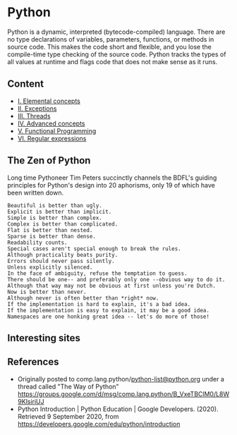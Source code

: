 # Python

Python is a dynamic, interpreted (bytecode-compiled) language. There are no type declarations of variables, parameters, functions, or methods in source code. This makes the code short and flexible, and you lose the compile-time type checking of the source code. Python tracks the types of all values at runtime and flags code that does not make sense as it runs. 

## Content
* [I. Elemental concepts](content/elemental-concepts.md)
* [II. Exceptions](content/exceptions.md)
* [III. Threads](content/threads.md)
* [IV. Advanced concepts](content/advanced-concepts.md)
* [V. Functional Programming](content/functional-programming.md)
* [VI. Regular expressions](content/regular-expressions.md)

## The Zen of Python

Long time Pythoneer Tim Peters succinctly channels the BDFL's guiding principles for Python's design into 20 aphorisms, only 19 of which have been written down.

```
Beautiful is better than ugly.
Explicit is better than implicit.
Simple is better than complex.
Complex is better than complicated.
Flat is better than nested.
Sparse is better than dense.
Readability counts.
Special cases aren't special enough to break the rules.
Although practicality beats purity.
Errors should never pass silently.
Unless explicitly silenced.
In the face of ambiguity, refuse the temptation to guess.
There should be one-- and preferably only one --obvious way to do it.
Although that way may not be obvious at first unless you're Dutch.
Now is better than never.
Although never is often better than *right* now.
If the implementation is hard to explain, it's a bad idea.
If the implementation is easy to explain, it may be a good idea.
Namespaces are one honking great idea -- let's do more of those!
```

## Interesting sites

## References
* Originally posted to comp.lang.python/python-list@python.org under a thread called "The Way of Python" https://groups.google.com/d/msg/comp.lang.python/B_VxeTBClM0/L8W9KlsiriUJ
* Python Introduction | Python Education | Google Developers. (2020). Retrieved 9 September 2020, from https://developers.google.com/edu/python/introduction
